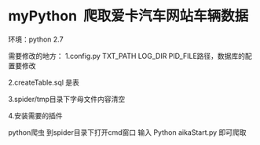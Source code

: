 # myPython  爬取爱卡汽车网站车辆数据



环境：python 2.7

需要修改的地方：
1.config.py TXT_PATH LOG_DIR PID_FILE路径，数据库的配置要修改

2.createTable.sql 是表

3.spider/tmp目录下字母文件内容清空

4.安装需要的插件


python爬虫
到spider目录下打开cmd窗口 输入 Python aikaStart.py
即可爬取

